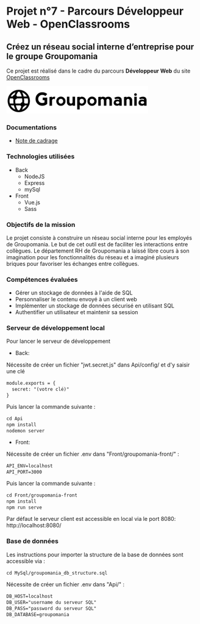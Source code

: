 # Projet n°7 - Parcours Développeur Web - OpenClassrooms
## Créez un réseau social interne d’entreprise pour le groupe Groupomania

Ce projet est réalisé dans le cadre du parcours **Développeur Web** du site [OpenClassrooms](https://openclassrooms.com/ "OpenClassrooms")

![Logo Groupomania](Front/groupomania-front/src/assets/Groupomania_Logos/small-logo.png)

### Documentations
* [Note de cadrage](z-docs/Groupomania_Specs_FR_DWJ_VF.pdf)

### Technologies utilisées
* Back
    * NodeJS
    * Express
    * mySql
* Front
    * Vue.js 
    * Sass

### Objectifs de la mission
Le projet consiste à construire un réseau social interne pour les employés de Groupomania. Le but de cet outil est de faciliter les interactions entre collègues. Le département RH de Groupomania a laissé libre cours à son imagination pour les fonctionnalités du réseau et a imaginé plusieurs briques pour favoriser les échanges entre collègues.

### Compétences évaluées
* Gérer un stockage de données à l'aide de SQL
* Personnaliser le contenu envoyé à un client web
* Implémenter un stockage de données sécurisé en utilisant SQL
* Authentifier un utilisateur et maintenir sa session

### Serveur de développement local
Pour lancer le serveur de développement

* Back:

Nécessite de créer un fichier "jwt.secret.js" dans Api/config/ et d'y saisir une clé
    
    module.exports = {
      secret: "(votre clé)"
    }
    
Puis lancer la commande suivante :
     
    cd Api
    npm install
    nodemon server

* Front:

Nécessite de créer un fichier .env dans "Front/groupomania-front/" :

    API_ENV=localhost
    API_PORT=3000


Puis lancer la commande suivante :
    
    cd Front/groupomania-front
    npm install
    npm run serve

Par défaut le serveur client est accessible en local via le port 8080: http://localhost:8080/

### Base de données  

Les instructions pour importer la structure de la base de données sont accessible via :
    
    cd MySql/groupomania_db_structure.sql

Nécessite de créer un fichier .env dans "Api/" :

    DB_HOST=localhost
    DB_USER="username du serveur SQL"
    DB_PASS="password du serveur SQL"
    DB_DATABASE=groupomania

